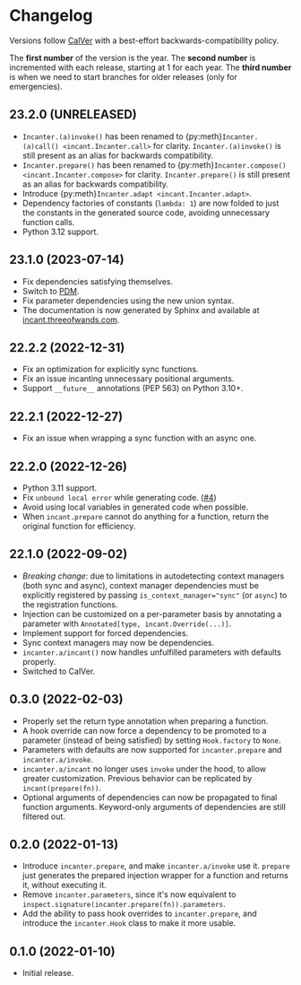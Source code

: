 # Changelog

Versions follow [CalVer](https://calver.org) with a best-effort backwards-compatibility policy.

The **first number** of the version is the year.
The **second number** is incremented with each release, starting at 1 for each year.
The **third number** is when we need to start branches for older releases (only for emergencies).

## 23.2.0 (UNRELEASED)

- `Incanter.(a)invoke()` has been renamed to {py:meth}`Incanter.(a)call() <incant.Incanter.call>` for clarity.
  `Incanter.(a)invoke()` is still present as an alias for backwards compatibility.
- `Incanter.prepare()` has been renamed to {py:meth}`Incanter.compose() <incant.Incanter.compose>` for clarity.
  `Incanter.prepare()` is still present as an alias for backwards compatibility.
- Introduce {py:meth}`Incanter.adapt <incant.Incanter.adapt>`.
- Dependency factories of constants (`lambda: 1`) are now folded to just the constants in the generated source code, avoiding unnecessary function calls.
- Python 3.12 support.

## 23.1.0 (2023-07-14)

- Fix dependencies satisfying themselves.
- Switch to [PDM](https://pdm.fming.dev/latest/).
- Fix parameter dependencies using the new union syntax.
- The documentation is now generated by Sphinx and available at [incant.threeofwands.com](https://incant.threeofwands.com).

## 22.2.2 (2022-12-31)

- Fix an optimization for explicitly sync functions.
- Fix an issue incanting unnecessary positional arguments.
- Support `__future__` annotations (PEP 563) on Python 3.10+.

## 22.2.1 (2022-12-27)

- Fix an issue when wrapping a sync function with an async one.

## 22.2.0 (2022-12-26)

- Python 3.11 support.
- Fix `unbound local error` while generating code.
  ([#4](https://github.com/Tinche/incant/issues/4))
- Avoid using local variables in generated code when possible.
- When `incant.prepare` cannot do anything for a function, return the original function for efficiency.

## 22.1.0 (2022-09-02)

- _Breaking change_: due to limitations in autodetecting context managers (both sync and async), context manager dependencies must be explicitly registered by passing `is_context_manager="sync"` (or `async`) to the registration functions.
- Injection can be customized on a per-parameter basis by annotating a parameter with `Annotated[type, incant.Override(...)]`.
- Implement support for forced dependencies.
- Sync context managers may now be dependencies.
- `incanter.a/incant()` now handles unfulfilled parameters with defaults properly.
- Switched to CalVer.

## 0.3.0 (2022-02-03)

- Properly set the return type annotation when preparing a function.
- A hook override can now force a dependency to be promoted to a parameter (instead of being satisfied) by setting `Hook.factory` to `None`.
- Parameters with defaults are now supported for `incanter.prepare` and `incanter.a/invoke`.
- `incanter.a/incant` no longer uses `invoke` under the hood, to allow greater customization. Previous behavior can be replicated by `incant(prepare(fn))`.
- Optional arguments of dependencies can now be propagated to final function arguments. Keyword-only arguments of dependencies are still filtered out.

## 0.2.0 (2022-01-13)

- Introduce `incanter.prepare`, and make `incanter.a/invoke` use it. `prepare` just generates the prepared injection wrapper for a function and returns it, without executing it.
- Remove `incanter.parameters`, since it's now equivalent to `inspect.signature(incanter.prepare(fn)).parameters`.
- Add the ability to pass hook overrides to `incanter.prepare`, and introduce the `incanter.Hook` class to make it more usable.

## 0.1.0 (2022-01-10)

- Initial release.
